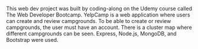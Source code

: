 This web dev project was built by coding-along on the Udemy course called The Web Developer Bootcamp.
YelpCamp is a web application where users can create and review campgrounds. To be able to create or review campgrounds, the user must have an account. There is a cluster map where different campgrounds can be seen.
Express, Node.js, MongoDB, and Bootstrap were used.

